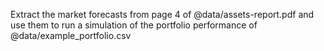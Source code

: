 Extract the market forecasts from page 4 of @data/assets-report.pdf and use them to run a simulation of the portfolio performance of @data/example_portfolio.csv
